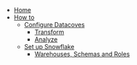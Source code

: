 - [Home](/)
- [How to](/how-tos/)
  - [Configure Datacoves](/how-tos/datacoves/)
    - [Transform](/how-tos/datacoves/transform.md)
    - [Analyze](/how-tos/datacoves/analyze.md)
  - [Set up Snowflake](/how-tos/snowflake/)
    - [Warehouses, Schemas and Roles](/how-tos/snowflake/warehouses-schemas-roles.md)

<!--
    "How-To": [
      "how-tos/how-to-configure-datacoves/index",
      "how-tos/how-to-add-warehouses-schemas-roles/index",
      "how-tos/how-to-create-and-release-a-feature/index",
    ],
    "Explanation": [
      // "explanation/index",
      {
        "Best Practices": [
          {
            "Datacoves": [
              "explanation/best-practices/datacoves/folder-structure",
            ]
          },
          {
            "dbt": [
              "explanation/best-practices/dbt/index",
              "explanation/best-practices/dbt/dbt-guidelines",
              "explanation/best-practices/dbt/object-naming",
              "explanation/best-practices/dbt/inlets-bays-coves",
            ]
          },
          {
            "Git": [
              "explanation/best-practices/git/index",
            ]
          },
          {
            "Snowflake": [
              "explanation/best-practices/security/index",
              "explanation/best-practices/security/time-travel",
            ]
          },
        ]
      }
    ],
    "Tutorials": [
      "tutorials/index",
    ],
    "Reference": [
      "reference/index",
    ],
     -->
